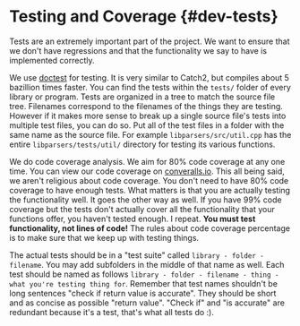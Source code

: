 # Testing and Coverage {#dev-tests}

Tests are an extremely important part of the project. We want to ensure that we don't have regressions and that the functionality we say to have is implemented correctly.

We use [doctest](https://github.com/onqtam/doctest/tree/1.2.9) for testing. It is very similar to Catch2, but compiles about 5 bazillion times faster. You can find the tests within the `tests/` folder of every library or program. Tests are organized in a tree to match the source file tree. Filenames correspond to the filenames of the things they are testing. However if it makes more sense to break up a single source file's tests into multiple test files, you can do so. Put all of the test files in a folder with the same name as the source file. For example `libparsers/src/util.cpp` has the entire `libparsers/tests/util/` directory for testing its various functions.

We do code coverage analysis. We aim for 80% code coverage at any one time. You can view our code coverage on [converalls.io](https://coveralls.io/github/BVE-Reborn/bve-reborn). This all being said, we aren't religious about code coverage. You don't need to have 80% code coverage to have enough tests. What matters is that you are actually testing the functionality well. It goes the other way as well. If you have 99% code coverage but the tests don't actually cover all the functionality that your functions offer, you haven't tested enough. I repeat. **You must test functionality, not lines of code!** The rules about code coverage percentage is to make sure that we keep up with testing things. 

The actual tests should be in a "test suite" called `library - folder - filename`. You may add subfolders in the middle of that name as well. Each test should be named as follows `library - folder - filename - thing - what you're testing thing for`. Remember that test names shouldn't be long sentences "check if return value is accurate". They should be short and as concise as possible "return value". "Check if" and "is accurate" are redundant because it's a test, that's what all tests do :). 